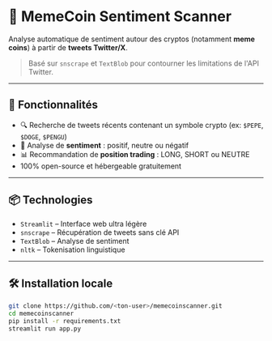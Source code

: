 # 🧠 MemeCoin Sentiment Scanner

Analyse automatique de sentiment autour des cryptos (notamment **meme coins**) à partir de **tweets Twitter/X**.

> Basé sur `snscrape` et `TextBlob` pour contourner les limitations de l'API Twitter.

---

## 🚀 Fonctionnalités

- 🔍 Recherche de tweets récents contenant un symbole crypto (ex: `$PEPE`, `$DOGE`, `$PENGU`)
- 💬 Analyse de **sentiment** : positif, neutre ou négatif
- 📊 Recommandation de **position trading** : LONG, SHORT ou NEUTRE
- 100% open-source et hébergeable gratuitement

---

## 📦 Technologies

- `Streamlit` – Interface web ultra légère
- `snscrape` – Récupération de tweets sans clé API
- `TextBlob` – Analyse de sentiment
- `nltk` – Tokenisation linguistique

---

## 🛠️ Installation locale

```bash
git clone https://github.com/<ton-user>/memecoinscanner.git
cd memecoinscanner
pip install -r requirements.txt
streamlit run app.py
